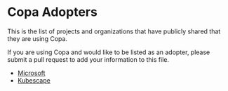 # Copa Adopters

This is the list of projects and organizations that have publicly shared that they are using Copa.

If you are using Copa and would like to be listed as an adopter, please submit a pull request to add your information to this file.

- [Microsoft](https://microsoft.com)
- [Kubescape](https://kubescape.io/)

